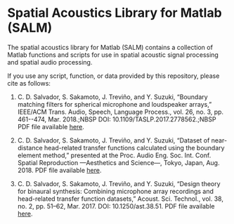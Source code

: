 # Spatial Acoustics Library for Matlab (SALM)
The spatial acoustics library for Matlab (SALM) contains a collection of Matlab functions and scripts for use in spatial acoustic signal processing and spatial audio processing.

If you use any script, function, or data provided by this repository, please cite as follows:

1. C. D. Salvador, S. Sakamoto, J. Treviño, and Y. Suzuki, “Boundary matching filters for spherical microphone and loudspeaker arrays,” IEEE/ACM Trans. Audio, Speech, Language Process., vol. 26, no. 3, pp. 461--474, Mar. 2018.;NBSP
DOI: 10.1109/TASLP.2017.2778562.;NBSP
PDF file available [here](https://cesardsalvador.github.io/doc/Salvador2017BoundaryMatchingFiltersForSphericalArrays.pdf).

3. C. D. Salvador, S. Sakamoto, J. Treviño, and Y. Suzuki, “Dataset of near-distance head-related transfer functions calculated using the boundary element method,” presented at the Proc. Audio Eng. Soc. Int. Conf. Spatial Reproduction —Aesthetics and Science—, Tokyo, Japan, Aug. 2018.
PDF file available [here](https://cesardsalvador.github.io/doc/Salvador2018NearDistanceHRTFDataset.pdf).

4. C. D. Salvador, S. Sakamoto, J. Treviño, and Y. Suzuki, “Design theory for binaural synthesis: Combining microphone array recordings and head-related transfer function datasets,” Acoust. Sci. Technol., vol. 38, no. 2, pp. 51–62, Mar. 2017.
DOI: 10.1250/ast.38.51.
PDF file available [here](https://cesardsalvador.github.io/doc/Salvador2017BinauralSynthesisDesignTheory.pdf).
